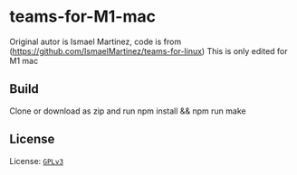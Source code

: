 # teams-for-M1-mac

Original autor is Ismael Martinez, code is from (https://github.com/IsmaelMartinez/teams-for-linux)
This is only edited for M1 mac

## Build

Clone or download as zip and run npm install && npm run make

## License

License: [`GPLv3`](LICENSE.md)
